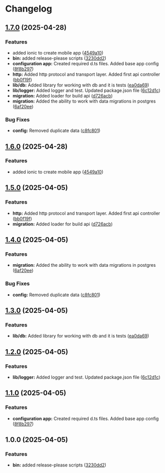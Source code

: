 # Changelog

## [1.7.0](https://github.com/AvdienkoSergey/catch-coin/compare/catch-coin-v1.6.0...catch-coin-v1.7.0) (2025-04-28)


### Features

* added ionic to create mobile app ([4549a10](https://github.com/AvdienkoSergey/catch-coin/commit/4549a10c082fc80926557d967ade96bbc4319f8d))
* **bin:** added release-please scripts ([3230dd2](https://github.com/AvdienkoSergey/catch-coin/commit/3230dd2b1e1506de62a0f61ebce47445e9b43f93))
* **configuration app:** Created required d.ts files. Added base app config ([8f8b297](https://github.com/AvdienkoSergey/catch-coin/commit/8f8b2976b7274bd905432fedbe163476af7ad8ce))
* **http:** Added http protocol and transport layer. Added first api controller ([bb0f19f](https://github.com/AvdienkoSergey/catch-coin/commit/bb0f19f1d6664b807f2d28868be3bad4bd46cc49))
* **lib/db:** Added library for working with db and it is tests ([ea0da69](https://github.com/AvdienkoSergey/catch-coin/commit/ea0da6922603e820d1d9b92e68a693f736b98b91))
* **lib/logger:** Added logger and test. Updated package.json file ([6c12d1c](https://github.com/AvdienkoSergey/catch-coin/commit/6c12d1c7df11f70880d6ee8ed1b69791a7207dc9))
* **migration:** Added loader for build  api ([d726acb](https://github.com/AvdienkoSergey/catch-coin/commit/d726acb30fface3bc2e47bb95905bb631919e810))
* **migration:** Added the ability to work with data migrations in postgres ([6af20ee](https://github.com/AvdienkoSergey/catch-coin/commit/6af20ee9fa493b35b596c812b84f2ecc6c83e325))


### Bug Fixes

* **config:** Removed duplicate data ([c8fc801](https://github.com/AvdienkoSergey/catch-coin/commit/c8fc8010da750c1e599828ebb77f1d4e726b8930))

## [1.6.0](https://github.com/AvdienkoSergey/catch-coin/compare/v1.5.0...v1.6.0) (2025-04-28)


### Features

* added ionic to create mobile app ([4549a10](https://github.com/AvdienkoSergey/catch-coin/commit/4549a10c082fc80926557d967ade96bbc4319f8d))

## [1.5.0](https://github.com/AvdienkoSergey/catch-coin/compare/v1.4.0...v1.5.0) (2025-04-05)


### Features

* **http:** Added http protocol and transport layer. Added first api controller ([bb0f19f](https://github.com/AvdienkoSergey/catch-coin/commit/bb0f19f1d6664b807f2d28868be3bad4bd46cc49))
* **migration:** Added loader for build  api ([d726acb](https://github.com/AvdienkoSergey/catch-coin/commit/d726acb30fface3bc2e47bb95905bb631919e810))

## [1.4.0](https://github.com/AvdienkoSergey/catch-coin/compare/v1.3.0...v1.4.0) (2025-04-05)


### Features

* **migration:** Added the ability to work with data migrations in postgres ([6af20ee](https://github.com/AvdienkoSergey/catch-coin/commit/6af20ee9fa493b35b596c812b84f2ecc6c83e325))


### Bug Fixes

* **config:** Removed duplicate data ([c8fc801](https://github.com/AvdienkoSergey/catch-coin/commit/c8fc8010da750c1e599828ebb77f1d4e726b8930))

## [1.3.0](https://github.com/AvdienkoSergey/catch-coin/compare/v1.2.0...v1.3.0) (2025-04-05)


### Features

* **lib/db:** Added library for working with db and it is tests ([ea0da69](https://github.com/AvdienkoSergey/catch-coin/commit/ea0da6922603e820d1d9b92e68a693f736b98b91))

## [1.2.0](https://github.com/AvdienkoSergey/catch-coin/compare/v1.1.0...v1.2.0) (2025-04-05)


### Features

* **lib/logger:** Added logger and test. Updated package.json file ([6c12d1c](https://github.com/AvdienkoSergey/catch-coin/commit/6c12d1c7df11f70880d6ee8ed1b69791a7207dc9))

## [1.1.0](https://github.com/AvdienkoSergey/catch-coin/compare/v1.0.0...v1.1.0) (2025-04-05)


### Features

* **configuration app:** Created required d.ts files. Added base app config ([8f8b297](https://github.com/AvdienkoSergey/catch-coin/commit/8f8b2976b7274bd905432fedbe163476af7ad8ce))

## 1.0.0 (2025-04-05)


### Features

* **bin:** added release-please scripts ([3230dd2](https://github.com/AvdienkoSergey/catch-coin/commit/3230dd2b1e1506de62a0f61ebce47445e9b43f93))
